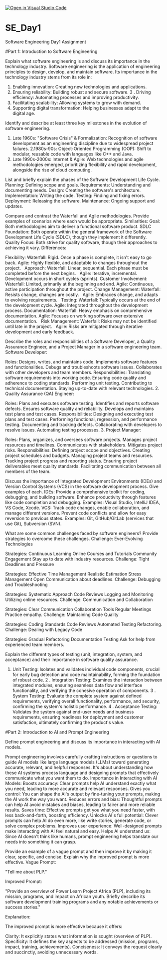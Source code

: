 [![Open in Visual Studio Code](https://classroom.github.com/assets/open-in-vscode-2e0aaae1b6195c2367325f4f02e2d04e9abb55f0b24a779b69b11b9e10269abc.svg)](https://classroom.github.com/online_ide?assignment_repo_id=18415190&assignment_repo_type=AssignmentRepo)
# SE_Day1
Software Engineering Day1 Assignment

#Part 1: Introduction to Software Engineering

Explain what software engineering is and discuss its importance in the technology industry.
Software engineering is the application of engineering principles to design, develop, and maintain software. Its importance in the technology industry stems from its role in:
1. Enabling innovation: Creating new technologies and applications.
2. Ensuring reliability: Building robust and secure software.
3 . Driving efficiency: Automating processes and improving productivity.
4. Facilitating scalability: Allowing systems to grow with demand.
5. Supporting digital transformation: Helping businesses adapt to the digital age.

Identify and describe at least three key milestones in the evolution of software engineering.
1. Late 1960s: "Software Crisis" & Formalization: Recognition of software development as an engineering discipline due to widespread project failures.
2.1980s-90s: Object-Oriented Programming (OOP): Shift to modular, reusable code with languages like C++ and Java.
3. Late 1990s-2000s: Internet & Agile: Web technologies and agile methodologies emerged, prioritizing flexibility and rapid development, alongside the rise of cloud computing.

List and briefly explain the phases of the Software Development Life Cycle.
Planning: Defining scope and goals.
Requirements: Understanding and documenting needs.
Design: Creating the software's architecture.
Implementation: Writing the code.
Testing: Finding and fixing errors.
Deployment: Releasing the software.
Maintenance: Ongoing support and updates.

Compare and contrast the Waterfall and Agile methodologies. Provide examples of scenarios where each would be appropriate.
Similarities:
Goal:
Both methodologies aim to deliver a functional software product.
SDLC Foundation:
Both operate within the general framework of the Software Development Life Cycle (SDLC), though they implement it differently.   
Quality Focus:
Both strive for quality software, though their approaches to achieving it vary.
Differences:

Flexibility:
Waterfall: Rigid. Once a phase is complete, it isn't easy to go back.
Agile: Highly flexible, and adaptable to changes throughout the project.   
Approach:
Waterfall: Linear, sequential. Each phase must be completed before the next begins.   
Agile: Iterative, incremental. Development occurs in short cycles (sprints).
Customer Involvement:
Waterfall: Limited, primarily at the beginning and end.
Agile: Continuous, active participation throughout the project.
Change Management:
Waterfall: Resists change, changes are costly.   
Agile: Embraces change, and adapts to evolving requirements.   
Testing:
Waterfall: Typically occurs at the end of the development cycle.
Agile: Integrated throughout the development process.
Documentation:
Waterfall: Heavy emphasis on comprehensive documentation.
Agile: Focuses on working software over extensive documentation.   
Risk Management:
Waterfall: Risks may not be identified until late in the project.   
Agile: Risks are mitigated through iterative development and early feedback.



Describe the roles and responsibilities of a Software Developer, a Quality Assurance Engineer, and a Project Manager in a software engineering team.
Software Developer:

Roles:
Designs, writes, and maintains code.
Implements software features and functionalities.
Debugs and troubleshoots software issues.
Collaborates with other developers and team members.
Responsibilities:
Translating software requirements into working code.
Ensuring code quality and adherence to coding standards.
Performing unit testing.
Contributing to technical documentation.
Staying up-to-date with relevant technologies.
2. Quality Assurance (QA) Engineer:

Roles:
Plans and executes software testing.
Identifies and reports software defects.
Ensures software quality and reliability.
Develops and maintains test plans and test cases.
Responsibilities:
Designing and executing test plans and test cases.
Performing functional, regression, and performance testing.
Documenting and tracking defects.
Collaborating with developers to resolve issues.
Automating testing processes.
3. Project Manager:

Roles:
Plans, organizes, and oversees software projects.
Manages project resources and timelines.
Communicates with stakeholders.
Mitigates project risks.
Responsibilities:
Defining project scope and objectives.
Creating project schedules and budgets.
Managing project teams and resources.
Tracking project progress and reporting status.
Ensuring project deliverables meet quality standards.
Facilitating communication between all members of the team.

Discuss the importance of Integrated Development Environments (IDEs) and Version Control Systems (VCS) in the software development process. Give examples of each.
IDEs:
Provide a comprehensive toolkit for coding, debugging, and building software.
Enhance productivity through features like code completion and debugging.
Examples: Visual Studio, IntelliJ IDEA, VS Code, Xcode.
VCS:
Track code changes, enable collaboration, and manage different versions.
Prevent code conflicts and allow for easy reversion to previous states.
Examples: Git, GitHub/GitLab (services that use Git), Subversion (SVN).

What are some common challenges faced by software engineers? Provide strategies to overcome these challenges.
Challenge: Ever-Evolving Technologies

Strategies:
Continuous Learning
Online Courses and Tutorials
Community Engagement
Stay up to date with industry resources.
Challenge: Tight Deadlines and Pressure

Strategies:
Effective Time Management
Realistic Estimation
Stress Management
Open Communication about deadlines.
Challenge: Debugging and Troubleshooting

Strategies:
Systematic Approach
Code Reviews
Logging and Monitoring
Utilizing online resources.
Challenge: Communication and Collaboration

Strategies:
Clear Communication
Collaboration Tools
Regular Meetings
Practice empathy.
Challenge: Maintaining Code Quality

Strategies:
Coding Standards
Code Reviews
Automated Testing
Refactoring.
Challenge: Dealing with Legacy Code

Strategies:
Gradual Refactoring
Documentation
Testing
Ask for help from experienced team members.


Explain the different types of testing (unit, integration, system, and acceptance) and their importance in software quality assurance.
1. Unit Testing: Isolates and validates individual code components, crucial for early bug detection and code maintainability, forming the foundation of robust code.
2 . Integration Testing: Examines the interaction between integrated modules, ensuring seamless data flow and interface functionality, and verifying the cohesive operation of components.
3 . System Testing: Evaluate the complete system against defined requirements, verifying overall functionality, performance, and security, confirming the system's holistic performance.
4 . Acceptance Testing: Validates the system against end-user needs and business requirements, ensuring readiness for deployment and customer satisfaction, ultimately confirming the product's value.


#Part 2: Introduction to AI and Prompt Engineering


Define prompt engineering and discuss its importance in interacting with AI models.

Prompt engineering involves carefully crafting instructions or questions to guide AI models like large language models (LLMs) toward generating accurate, relevant, and helpful responses. It's about understanding how these AI systems process language and designing prompts that effectively communicate what you want them to do.
Importance in Interacting with AI Models:
Boosts accuracy: Clear prompts help AI understand exactly what you need, leading to more accurate and relevant responses.
Gives you control: You can shape the AI's output by fine-tuning your prompts, making the AI work the way you want.
Reduces errors and bias: Thoughtful prompts can help AI avoid mistakes and biases, leading to fairer and more reliable results.
Saves time: Effective prompts get you what you need faster, with less back-and-forth, boosting efficiency.
Unlocks AI's full potential: Clever prompts can help AI do even more, like write stories, generate code, or solve complex problems.
Improves user experience: Well-designed prompts make interacting with AI feel natural and easy.
Helps AI understand us: Since AI doesn't think like humans, prompt engineering helps translate our needs into something it can grasp.

Provide an example of a vague prompt and then improve it by making it clear, specific, and concise. Explain why the improved prompt is more effective.
Vague Prompt:

"Tell me about PLP."

Improved Prompt:

"Provide an overview of Power Learn Project Africa (PLP), including its mission, programs, and impact on African youth. Briefly describe its software development training programs and any notable achievements or success stories."

Explanation:

The improved prompt is more effective because it offers:

Clarity: It explicitly states what information is sought (overview of PLP).
Specificity: It defines the key aspects to be addressed (mission, programs, impact, training, achievements).
Conciseness: It conveys the request clearly and succinctly, avoiding unnecessary words.
